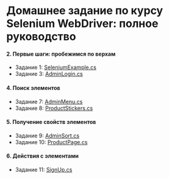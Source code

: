 # Домашнее задание по курсу Selenium WebDriver: полное руководство

#### 2. Первые шаги: пробежимся по верхам
- Задание 1: [SeleniumExample.cs](../main/SeleniumHomework/SeleniumHomework/SeleniumExample.cs)
- Задание 3: [AdminLogin.cs](../main/SeleniumHomework/SeleniumHomework/AdminLogin.cs)

#### 4. Поиск элементов
- Задание 7: [AdminMenu.cs](../main/SeleniumHomework/SeleniumHomework/AdminMenu.cs)
- Задание 8: [ProductStickers.cs](../main/SeleniumHomework/SeleniumHomework/ProductStickers.cs)

#### 5. Получение свойств элементов
- Задание 9: [AdminSort.cs](../main/SeleniumHomework/SeleniumHomework/AdminSort.cs)
- Задание 10: [ProductPage.cs](../main/SeleniumHomework/SeleniumHomework/ProductPage.cs)

#### 6. Действия с элементами
- Задание 11: [SignUp.cs](../main/SeleniumHomework/SeleniumHomework/SignUp.cs)
